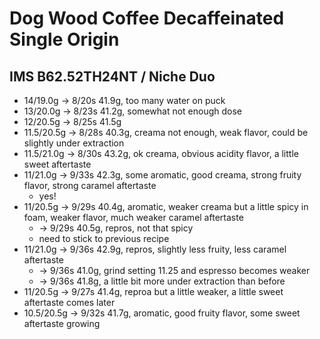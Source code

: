 # Dog Wood Coffee Decaffeinated Single Origin

## IMS B62.52TH24NT / Niche Duo

- 14/19.0g -> 8/20s 41.9g, too many water on puck
- 13/20.0g -> 8/23s 41.2g, somewhat not enough dose
- 12/20.5g -> 8/25s 41.5g
- 11.5/20.5g -> 8/28s 40.3g, creama not enough, weak flavor, could be slightly under extraction
- 11.5/21.0g -> 8/30s 43.2g, ok creama, obvious acidity flavor, a little sweet aftertaste
- 11/21.0g -> 9/33s 42.3g, some aromatic, good creama, strong fruity flavor, strong caramel aftertaste
  - yes!
- 11/20.5g -> 9/29s 40.4g, aromatic, weaker creama but a little spicy in foam, weaker flavor, much weaker caramel aftertaste
  - -> 9/29s 40.5g, repros, not that spicy
  - need to stick to previous recipe
- 11/21.0g -> 9/36s 42.9g, repros, slightly less fruity, less caramel aftertaste
  - -> 9/36s 41.0g, grind setting 11.25 and espresso becomes weaker
  - -> 9/36s 41.8g, a little bit more under extraction than before
- 11/20.5g -> 9/27s 41.4g, reproa but a little weaker, a little sweet aftertaste comes later
- 10.5/20.5g -> 9/32s 41.7g, aromatic, good fruity flavor, some sweet aftertaste growing
